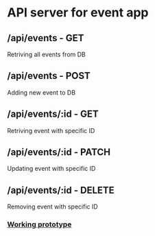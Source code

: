 # API server for event app

## /api/events - GET

Retriving all events from DB

## /api/events - POST

Adding new event to DB

## /api/events/:id - GET

Retriving event with specific ID

## /api/events/:id - PATCH

Updating event with specific ID

## /api/events/:id - DELETE

Removing event with specific ID

### [Working prototype](https://simple-events-api.herokuapp.com/)
